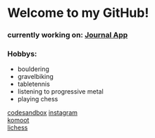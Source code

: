 # Welcome to my GitHub!

### currently working on: [Journal App](https://github.com/RobinWitt/journal-app_first-react-project)

### Hobbys: ###
- bouldering
- gravelbiking
- tabletennis
- listening to progressive metal
- playing chess

[codesandbox](https://codesandbox.io/u/RobinW)
[instagram](https://www.instagram.com/robin_climbs/reels)<br/>
[komoot](https://www.komoot.de/user/2213772897926)<br/>
[lichess](https://lichess.org/@/Rob_AOE)<br/>
